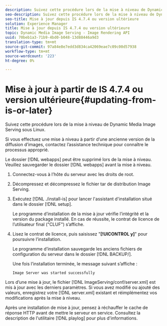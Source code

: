 ```yaml
---
description: Suivez cette procédure lors de la mise à niveau de Dynamic Media Image Serving sous Linux.
seo-description: Suivez cette procédure lors de la mise à niveau de Dynamic Media Image Serving sous Linux.
seo-title: Mise à jour depuis IS 4.7.4 ou version ultérieure
solution: Experience Manager
title: Mise à jour depuis IS 4.7.4 ou version ultérieure
topic: Dynamic Media Image Serving - Image Rendering API
uuid: 70beb1a3-71b9-4bd0-b048-13d88446a9d3
translation-type: tm+mt
source-git-commit: 97a84e8e7edd3d834ca42069eae7c09c00d57938
workflow-type: tm+mt
source-wordcount: '223'
ht-degree: 0%

---
```



# Mise à jour à partir de IS 4.7.4 ou version ultérieure{#updating-from-is-or-later}

Suivez cette procédure lors de la mise à niveau de Dynamic Media Image Serving sous Linux.

Si vous effectuez une mise à niveau à partir d’une ancienne version de la diffusion d’images, contactez l’assistance technique pour connaître le processus approprié.

Le dossier [!DNL webapps] peut être supprimé lors de la mise à niveau. Veuillez sauvegarder le dossier [!DNL webapps] avant la mise à niveau.

1. Connectez-vous à l’hôte du serveur avec les droits de root.
1. Décompressez et décompressez le fichier tar de distribution Image Serving.
1. Exécutez [!DNL ./install-is] pour lancer l&#39;assistant d&#39;installation situé dans le dossier [!DNL setup].

   Le programme d’installation de la mise à jour vérifie l’intégrité et la version du package installé. En cas de réussite, le contrat de licence de l’utilisateur final (&quot;CLUF&quot;) s’affiche.
1. Lisez le contrat de licence, puis saisissez &quot;**[!UICONTROL y]**&quot; pour poursuivre l’installation.

   Le programme d’installation sauvegarde les anciens fichiers de configuration du serveur dans le dossier [!DNL BACKUP/].

   Une fois l’installation terminée, le message suivant s’affiche :

   `Image Server was started successfully`

Lors d’une mise à jour, le fichier [!DNL ImageServing/conf/server.xml] est mis à jour avec les derniers paramètres. Si vous avez modifié ou ajouté des valeurs, enregistrez votre [!DNL server.xml] existant et réimplémentez vos modifications après la mise à niveau.

Après une installation de mise à jour, pensez à réchauffer le cache de réponse HTTP avant de mettre le serveur en service. Consultez la description de l&#39;utilitaire [!DNL playlog] pour plus d&#39;informations.
